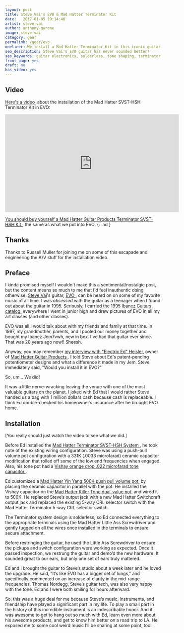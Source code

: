 ```yaml
---
layout: post
title: Steve Vai's EVO & Mad Hatter Terminator Kit
date:   2017-01-05 19:14:46
artist: steve-vai
author: anthony-garone
image: steve-vai
category: gear
permalink: /gear/evo
oneliner: We install a Mad Hatter Terminator Kit in this iconic guitar.
seo_description: Steve Vai's EVO guitar has never sounded better!
seo_keywords: guitar electronics, solderless, tone shaping, terminator system, dual value pot, dual value potentiometer, steve vai, evo
front_page: yes
draft: no
has_video: yes
---
```


## Video

[Here's a video&nbsp;<i class="non-mwm fa fa-external-link-square" aria-hidden="true"></i>](https://www.youtube.com/watch?v=LETPKHwA7AY) about the installation of the Mad Hatter SVST-HSH Terminator Kit in EVO:

<div class="video-wrapper"><iframe width="560" height="315" src="https://www.youtube.com/embed/LETPKHwA7AY?rel=0" frameborder="0" allowfullscreen></iframe></div>

[You should buy yourself a Mad Hatter Guitar Products Terminator SVST-HSH Kit&nbsp;<i class="non-mwm fa fa-external-link-square" aria-hidden="true"></i>](https://madhatterguitarproducts.com/collections/terminator-single-volume-kits/products/copy-of-single-volume-single-tone-complete-kit-with-a-5-way-selector-switch-for-humbucker-single-humbucker-svst-hsh), the same as what we put into EVO.
{: .ad }

<!--
## Interview Audio (Podcast)

Here's audio of the interview (NOTE: hitting the "play" button requires a hefty download of the entire audio file!).

<p><audio src="{{ site.s3_url }}/gear/evo.mp3" controls preload="none" /></p>

Or, [download an mp3&nbsp;<i class="non-mwm fa fa-external-link-square" aria-hidden="true"></i>]({{ site.s3_url }}/gear/evo.mp3).
-->

## Thanks

Thanks to Russell Muller for joining me on some of this escapade and engineering the A/V stuff for the installation video.

## Preface

I kinda promised myself I wouldn't make this a sentimental/nostalgic post, but the content means so much to me that I'd feel inauthentic doing otherwise. [Steve Vai](/interview/steve-vai)'s guitar, [EVO&nbsp;<i class="non-mwm fa fa-external-link-square" aria-hidden="true"></i>](https://en.wikipedia.org/wiki/Evo_(guitar)), can be heard on on some of my favorite music of all time. I was *obsessed* with the guitar as a teenager when I found out about the guitar in 1995. Seriously, I carried [the 1995 Ibanez Guitars catalog&nbsp;<i class="non-mwm fa fa-external-link-square" aria-hidden="true"></i>](http://ibanezrules.com/catalogs/us/1995/index.htm) everywhere I went in junior high and drew pictures of EVO in all my art classes (and other classes).

EVO was all I would talk about with my friends and family at that time. In 1997, my grandmother, parents, and I pooled our money together and bought my Ibanez Jem7vwh, new in box. I've had that guitar ever since. That was 20 years ago now!! Sheesh.

Anyway, you may remember [my interview with "Electric Ed" Heisler](/gear/mad-hatter), owner of [Mad Hatter Guitar Products&nbsp;<i class="non-mwm fa fa-external-link-square" aria-hidden="true"></i>](http://madhatterguitarproducts.com). I told Steve about Ed's patent-pending potentiometer designs and what a difference it made in my Jem. Steve immediately said, "Would you install it in EVO?"

So, um... We did!

It was a little nerve-wracking leaving the venue with one of the most valuable guitars on the planet. I joked with Ed that I would rather Steve handed us a bag with 1 million dollars cash because cash is replaceable. I think Ed double-checked his homeowner’s insurance after he brought EVO home.

## Installation

[You really should just watch the video to see what we did.]

Before Ed installed the [Mad Hatter Terminator SVST-HSH System&nbsp;<i class="non-mwm fa fa-external-link-square" aria-hidden="true"></i>](https://madhatterguitarproducts.com/collections/terminator-single-volume-kits/products/copy-of-single-volume-single-tone-complete-kit-with-a-5-way-selector-switch-for-humbucker-single-humbucker-svst-hsh), he took note of the existing wiring configuration. Steve was using a push-pull volume pot configuration with a 331K (.0033 microfarad) ceramic capacitor modification that rolled off some of the low end frequencies when engaged. Also, his tone pot had a [Vishay orange drop .022 microfarad tone capacitor&nbsp;<i class="non-mwm fa fa-external-link-square" aria-hidden="true"></i>](http://www.guitarelectronics.com/product/TCO033/Orange-Drop-022-Microfarad-Tone-Capacitors-for-Guitar-Bass.html).

Ed customized a [Mad Hatter Yin Yang 500K push pull volume pot&nbsp;<i class="non-mwm fa fa-external-link-square" aria-hidden="true"></i>](https://madhatterguitarproducts.com/pages/yin-yang-push-pull-pot-mods) by placing the ceramic capacitor in parallel with the pot. He installed the Vishay capacitor on the [Mad Hatter Killer Tone dual-value pot&nbsp;<i class="non-mwm fa fa-external-link-square" aria-hidden="true"></i>](https://madhatterguitarproducts.com/products/mad-hatter-universal-cts-dual-value-potentiometer-with-stss-tone-lead) and wired it to 500K. He replaced Steve’s output jack with a new Mad Hatter Switchcraft output jack and replaced the existing 5-way CRL selector switch with the Mad Hatter Terminator 5-way CRL selector switch.

The Terminator system design is solderless, so Ed connected everything to the appropriate terminals using the Mad Hatter Little Ass Screwdriver and gently tugged on all the wires once installed in the terminals to ensure secure attachment.

Before restringing the guitar, he used the Little Ass Screwdriver to ensure the pickups and switch configuration were working as expected. Once it passed inspection, we restrung the guitar and demo’d the new hardware. It sounded great to our ears, but only one set of ears truly mattered.

Ed and I brought the guitar to Steve’s studio about a week later and he loved the upgrade. He said, “It’s like EVO has a bigger set of lungs,” and specifically commented on an increase of clarity in the mid-range frequencies. Thomas Nordegg, Steve’s guitar tech, was also very happy with the tone. Ed and I were both smiling for hours afterward.

So, this was a huge deal for me because Steve’s music, instruments, and friendship have played a significant part in my life. To play a small part in the history of this incredible instrument is an indescribable honor. And it was awesome to get to hang out so much with Ed, learn even more about his awesome products, and get to know him better on a road trip to LA. He exposed me to some cool weird music I’ll be sharing at some point, too!

